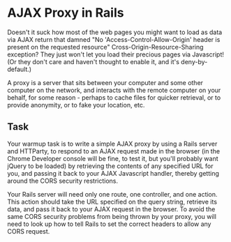 # AJAX Proxy in Rails
Doesn't it suck how most of the web pages you might want to load as data via AJAX return that damned "No 'Access-Control-Allow-Origin' header is present on the requested resource" Cross-Origin-Resource-Sharing exception? They just won't let you load their precious pages via Javascript! (Or they don't care and haven't thought to enable it, and it's deny-by-default.)

A proxy is a server that sits between your computer and some other computer on the network, and interacts with the remote computer on your behalf, for some reason - perhaps to cache files for quicker retrieval, or to provide anonymity, or to fake your location, etc.

## Task
Your warmup task is to write a simple AJAX proxy by using a Rails server and HTTParty, to respond to an AJAX request made in the browser (in the Chrome Developer console will be fine, to test it, but you'll probably want jQuery to be loaded) by retrieving the contents of any specified URL for you, and passing it back to your AJAX Javascript handler, thereby getting around the CORS security restrictions.

Your Rails server will need only one route, one controller, and one action. This action should take the URL specified on the query string, retrieve its data, and pass it back to your AJAX request in the browser. To avoid the same CORS security problems from being thrown by your proxy, you will need to look up how to tell Rails to set the correct headers to allow any CORS request.
